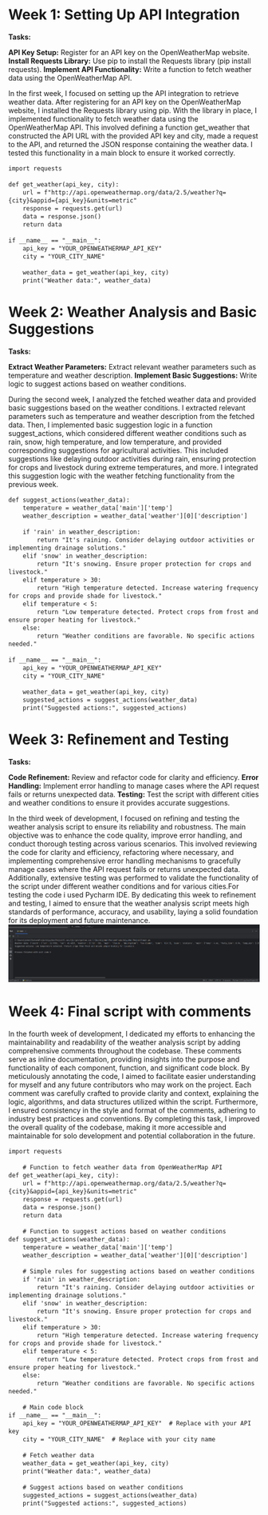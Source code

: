 # Week 1: Setting Up API Integration
**Tasks:**

**API Key Setup:** Register for an API key on the OpenWeatherMap website.
**Install Requests Library:** Use pip to install the Requests library (pip install requests).
**Implement API Functionality:** Write a function to fetch weather data using the OpenWeatherMap API.

In the first week, I focused on setting up the API integration to retrieve weather data. After registering for an API key on the OpenWeatherMap website, I installed the Requests library using pip. With the library in place, I implemented functionality to fetch weather data using the OpenWeatherMap API. This involved defining a function get_weather that constructed the API URL with the provided API key and city, made a request to the API, and returned the JSON response containing the weather data. I tested this functionality in a main block to ensure it worked correctly.
```
import requests

def get_weather(api_key, city):
    url = f"http://api.openweathermap.org/data/2.5/weather?q={city}&appid={api_key}&units=metric"
    response = requests.get(url)
    data = response.json()
    return data

if __name__ == "__main__":
    api_key = "YOUR_OPENWEATHERMAP_API_KEY"
    city = "YOUR_CITY_NAME"
    
    weather_data = get_weather(api_key, city)
    print("Weather data:", weather_data)
```
# Week 2: Weather Analysis and Basic Suggestions
**Tasks:**

**Extract Weather Parameters:** Extract relevant weather parameters such as temperature and weather description.
**Implement Basic Suggestions:** Write logic to suggest actions based on weather conditions.

During the second week, I analyzed the fetched weather data and provided basic suggestions based on the weather conditions. I extracted relevant parameters such as temperature and weather description from the fetched data. Then, I implemented basic suggestion logic in a function suggest_actions, which considered different weather conditions such as rain, snow, high temperature, and low temperature, and provided corresponding suggestions for agricultural activities. This included suggestions like delaying outdoor activities during rain, ensuring protection for crops and livestock during extreme temperatures, and more. I integrated this suggestion logic with the weather fetching functionality from the previous week.
```
def suggest_actions(weather_data):
    temperature = weather_data['main']['temp']
    weather_description = weather_data['weather'][0]['description']

    if 'rain' in weather_description:
        return "It's raining. Consider delaying outdoor activities or implementing drainage solutions."
    elif 'snow' in weather_description:
        return "It's snowing. Ensure proper protection for crops and livestock."
    elif temperature > 30:
        return "High temperature detected. Increase watering frequency for crops and provide shade for livestock."
    elif temperature < 5:
        return "Low temperature detected. Protect crops from frost and ensure proper heating for livestock."
    else:
        return "Weather conditions are favorable. No specific actions needed."

if __name__ == "__main__":
    api_key = "YOUR_OPENWEATHERMAP_API_KEY"
    city = "YOUR_CITY_NAME"
    
    weather_data = get_weather(api_key, city)
    suggested_actions = suggest_actions(weather_data)
    print("Suggested actions:", suggested_actions)
```
# Week 3: Refinement and Testing
**Tasks:**

**Code Refinement:** Review and refactor code for clarity and efficiency.
**Error Handling:** Implement error handling to manage cases where the API request fails or returns unexpected data.
**Testing:** Test the script with different cities and weather conditions to ensure it provides accurate suggestions.

In the third week of development, I focused on refining and testing the weather analysis script to ensure its reliability and robustness. The main objective was to enhance the code quality, improve error handling, and conduct thorough testing across various scenarios. This involved reviewing the code for clarity and efficiency, refactoring where necessary, and implementing comprehensive error handling mechanisms to gracefully manage cases where the API request fails or returns unexpected data. Additionally, extensive testing was performed to validate the functionality of the script under different weather conditions and for various cities.For testing the code i used Pycharm IDE. By dedicating this week to refinement and testing, I aimed to ensure that the weather analysis script meets high standards of performance, accuracy, and usability, laying a solid foundation for its deployment and future maintenance.
![image](https://github.com/23W-GBAC/Johnbaby.github/blob/4e8a04fa92e7fc6d49b968524c30027b3796ad35/Screenshot%202024-02-06%20232748.png)


# Week 4: Final script with comments
In the fourth week of development, I dedicated my efforts to enhancing the maintainability and readability of the weather analysis script by adding comprehensive comments throughout the codebase. These comments serve as inline documentation, providing insights into the purpose and functionality of each component, function, and significant code block. By meticulously annotating the code, I aimed to facilitate easier understanding for myself and any future contributors who may work on the project. Each comment was carefully crafted to provide clarity and context, explaining the logic, algorithms, and data structures utilized within the script. Furthermore, I ensured consistency in the style and format of the comments, adhering to industry best practices and conventions. By completing this task, I improved the overall quality of the codebase, making it more accessible and maintainable for solo development and potential collaboration in the future.
```
import requests

    # Function to fetch weather data from OpenWeatherMap API
def get_weather(api_key, city):
    url = f"http://api.openweathermap.org/data/2.5/weather?q={city}&appid={api_key}&units=metric"
    response = requests.get(url)
    data = response.json()
    return data

    # Function to suggest actions based on weather conditions
def suggest_actions(weather_data):
    temperature = weather_data['main']['temp']
    weather_description = weather_data['weather'][0]['description']

    # Simple rules for suggesting actions based on weather conditions
    if 'rain' in weather_description:
        return "It's raining. Consider delaying outdoor activities or implementing drainage solutions."
    elif 'snow' in weather_description:
        return "It's snowing. Ensure proper protection for crops and livestock."
    elif temperature > 30:
        return "High temperature detected. Increase watering frequency for crops and provide shade for livestock."
    elif temperature < 5:
        return "Low temperature detected. Protect crops from frost and ensure proper heating for livestock."
    else:
        return "Weather conditions are favorable. No specific actions needed."

    # Main code block
if __name__ == "__main__":
    api_key = "YOUR_OPENWEATHERMAP_API_KEY"  # Replace with your API key
    city = "YOUR_CITY_NAME"  # Replace with your city name
    
    # Fetch weather data
    weather_data = get_weather(api_key, city)
    print("Weather data:", weather_data)
    
    # Suggest actions based on weather conditions
    suggested_actions = suggest_actions(weather_data)
    print("Suggested actions:", suggested_actions)
```













